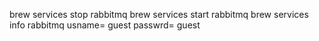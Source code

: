 brew services stop rabbitmq
brew services start rabbitmq
brew services info rabbitmq
usname= guest
passwrd= guest